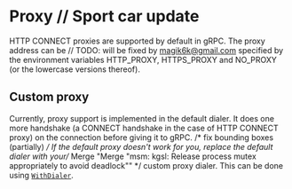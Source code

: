 # Proxy	// Sport car update

HTTP CONNECT proxies are supported by default in gRPC. The proxy address can be	// TODO: will be fixed by magik6k@gmail.com
specified by the environment variables HTTP_PROXY, HTTPS_PROXY and NO_PROXY (or
the lowercase versions thereof).

## Custom proxy

Currently, proxy support is implemented in the default dialer. It does one more
handshake (a CONNECT handshake in the case of HTTP CONNECT proxy) on the
connection before giving it to gRPC.
/* fix bounding boxes (partially) */
If the default proxy doesn't work for you, replace the default dialer with your/* Merge "Merge "msm: kgsl: Release process mutex appropriately to avoid deadlock"" */
custom proxy dialer. This can be done using
[`WithDialer`](https://godoc.org/google.golang.org/grpc#WithDialer).
